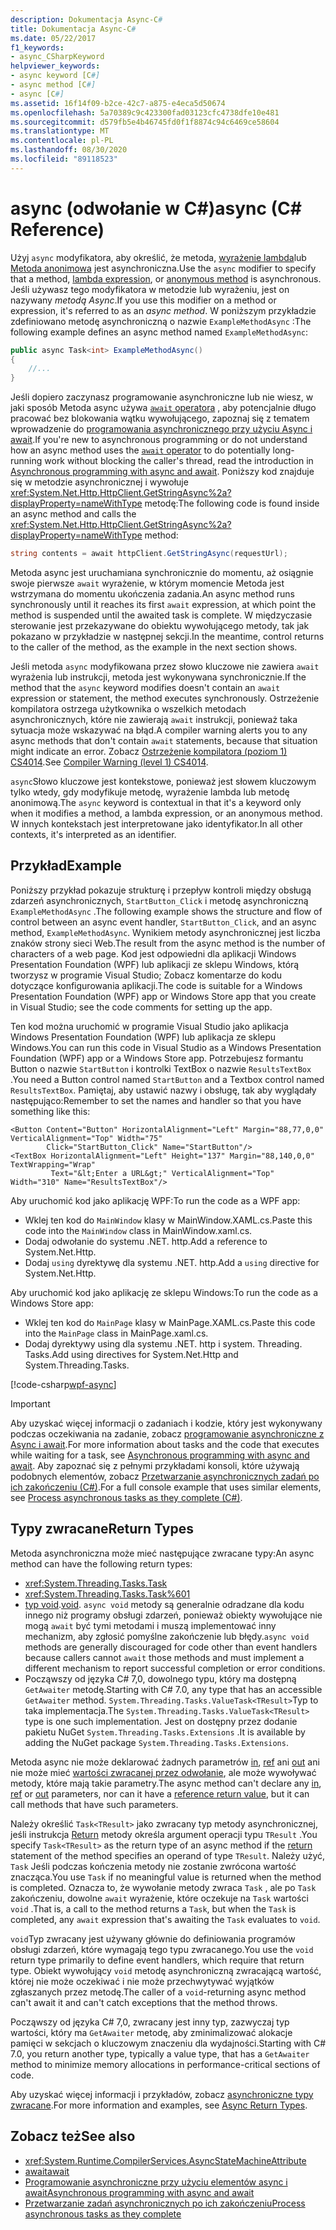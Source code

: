 ```yaml
---
description: Dokumentacja Async-C#
title: Dokumentacja Async-C#
ms.date: 05/22/2017
f1_keywords:
- async_CSharpKeyword
helpviewer_keywords:
- async keyword [C#]
- async method [C#]
- async [C#]
ms.assetid: 16f14f09-b2ce-42c7-a875-e4eca5d50674
ms.openlocfilehash: 5a70389c9c423300fad03123cfc4738dfe10e481
ms.sourcegitcommit: d579fb5e4b46745fd0f1f8874c94c6469ce58604
ms.translationtype: MT
ms.contentlocale: pl-PL
ms.lasthandoff: 08/30/2020
ms.locfileid: "89118523"
---
```

# <a name="async-c-reference"></a><span data-ttu-id="e7be5-103">async (odwołanie w C#)</span><span class="sxs-lookup"><span data-stu-id="e7be5-103">async (C# Reference)</span></span>

<span data-ttu-id="e7be5-104">Użyj `async` modyfikatora, aby określić, że metoda, [wyrażenie lambda](../operators/lambda-expressions.md)lub [Metoda anonimowa](../operators/delegate-operator.md) jest asynchroniczna.</span><span class="sxs-lookup"><span data-stu-id="e7be5-104">Use the `async` modifier to specify that a method, [lambda expression](../operators/lambda-expressions.md), or [anonymous method](../operators/delegate-operator.md) is asynchronous.</span></span> <span data-ttu-id="e7be5-105">Jeśli używasz tego modyfikatora w metodzie lub wyrażeniu, jest on nazywany *metodą Async*.</span><span class="sxs-lookup"><span data-stu-id="e7be5-105">If you use this modifier on a method or expression, it's referred to as an *async method*.</span></span> <span data-ttu-id="e7be5-106">W poniższym przykładzie zdefiniowano metodę asynchroniczną o nazwie `ExampleMethodAsync` :</span><span class="sxs-lookup"><span data-stu-id="e7be5-106">The following example defines an async method named `ExampleMethodAsync`:</span></span>

```csharp
public async Task<int> ExampleMethodAsync()
{
    //...
}
```

<span data-ttu-id="e7be5-107">Jeśli dopiero zaczynasz programowanie asynchroniczne lub nie wiesz, w jaki sposób Metoda async używa [ `await` operatora](../operators/await.md) , aby potencjalnie długo pracować bez blokowania wątku wywołującego, zapoznaj się z tematem wprowadzenie do [programowania asynchronicznego przy użyciu Async i await](../../programming-guide/concepts/async/index.md).</span><span class="sxs-lookup"><span data-stu-id="e7be5-107">If you're new to asynchronous programming or do not understand how an async method uses the [`await` operator](../operators/await.md) to do potentially long-running work without blocking the caller's thread, read the introduction in [Asynchronous programming with async and await](../../programming-guide/concepts/async/index.md).</span></span> <span data-ttu-id="e7be5-108">Poniższy kod znajduje się w metodzie asynchronicznej i wywołuje <xref:System.Net.Http.HttpClient.GetStringAsync%2a?displayProperty=nameWithType> metodę:</span><span class="sxs-lookup"><span data-stu-id="e7be5-108">The following code is found inside an async method and calls the <xref:System.Net.Http.HttpClient.GetStringAsync%2a?displayProperty=nameWithType> method:</span></span>

```csharp
string contents = await httpClient.GetStringAsync(requestUrl);
```

<span data-ttu-id="e7be5-109">Metoda async jest uruchamiana synchronicznie do momentu, aż osiągnie swoje pierwsze `await` wyrażenie, w którym momencie Metoda jest wstrzymana do momentu ukończenia zadania.</span><span class="sxs-lookup"><span data-stu-id="e7be5-109">An async method runs synchronously until it reaches its first `await` expression, at which point the method is suspended until the awaited task is complete.</span></span> <span data-ttu-id="e7be5-110">W międzyczasie sterowanie jest przekazywane do obiektu wywołującego metody, tak jak pokazano w przykładzie w następnej sekcji.</span><span class="sxs-lookup"><span data-stu-id="e7be5-110">In the meantime, control returns to the caller of the method, as the example in the next section shows.</span></span>

<span data-ttu-id="e7be5-111">Jeśli metoda `async` modyfikowana przez słowo kluczowe nie zawiera `await` wyrażenia lub instrukcji, metoda jest wykonywana synchronicznie.</span><span class="sxs-lookup"><span data-stu-id="e7be5-111">If the method that the `async` keyword modifies doesn't contain an `await` expression or statement, the method executes synchronously.</span></span> <span data-ttu-id="e7be5-112">Ostrzeżenie kompilatora ostrzega użytkownika o wszelkich metodach asynchronicznych, które nie zawierają `await` instrukcji, ponieważ taka sytuacja może wskazywać na błąd.</span><span class="sxs-lookup"><span data-stu-id="e7be5-112">A compiler warning alerts you to any async methods that don't contain `await` statements, because that situation might indicate an error.</span></span> <span data-ttu-id="e7be5-113">Zobacz [Ostrzeżenie kompilatora (poziom 1) CS4014](../compiler-messages/cs4014.md).</span><span class="sxs-lookup"><span data-stu-id="e7be5-113">See [Compiler Warning (level 1) CS4014](../compiler-messages/cs4014.md).</span></span>

 <span data-ttu-id="e7be5-114">`async`Słowo kluczowe jest kontekstowe, ponieważ jest słowem kluczowym tylko wtedy, gdy modyfikuje metodę, wyrażenie lambda lub metodę anonimową.</span><span class="sxs-lookup"><span data-stu-id="e7be5-114">The `async` keyword is contextual in that it's a keyword only when it modifies a method, a lambda expression, or an anonymous method.</span></span> <span data-ttu-id="e7be5-115">W innych kontekstach jest interpretowane jako identyfikator.</span><span class="sxs-lookup"><span data-stu-id="e7be5-115">In all other contexts, it's interpreted as an identifier.</span></span>

## <a name="example"></a><span data-ttu-id="e7be5-116">Przykład</span><span class="sxs-lookup"><span data-stu-id="e7be5-116">Example</span></span>
<span data-ttu-id="e7be5-117">Poniższy przykład pokazuje strukturę i przepływ kontroli między obsługą zdarzeń asynchronicznych, `StartButton_Click` i metodę asynchroniczną `ExampleMethodAsync` .</span><span class="sxs-lookup"><span data-stu-id="e7be5-117">The following example shows the structure and flow of control between an async event handler, `StartButton_Click`, and an async method, `ExampleMethodAsync`.</span></span> <span data-ttu-id="e7be5-118">Wynikiem metody asynchronicznej jest liczba znaków strony sieci Web.</span><span class="sxs-lookup"><span data-stu-id="e7be5-118">The result from the async method is the number of characters of a web page.</span></span> <span data-ttu-id="e7be5-119">Kod jest odpowiedni dla aplikacji Windows Presentation Foundation (WPF) lub aplikacji ze sklepu Windows, którą tworzysz w programie Visual Studio; Zobacz komentarze do kodu dotyczące konfigurowania aplikacji.</span><span class="sxs-lookup"><span data-stu-id="e7be5-119">The code is suitable for a Windows Presentation Foundation (WPF) app or Windows Store app that you create in Visual Studio; see the code comments for setting up the app.</span></span>

<span data-ttu-id="e7be5-120">Ten kod można uruchomić w programie Visual Studio jako aplikacja Windows Presentation Foundation (WPF) lub aplikacja ze sklepu Windows.</span><span class="sxs-lookup"><span data-stu-id="e7be5-120">You can run this code in Visual Studio as a Windows Presentation Foundation (WPF) app or a Windows Store app.</span></span> <span data-ttu-id="e7be5-121">Potrzebujesz formantu Button o nazwie `StartButton` i kontrolki TextBox o nazwie `ResultsTextBox` .</span><span class="sxs-lookup"><span data-stu-id="e7be5-121">You need a Button control named `StartButton` and a Textbox control named `ResultsTextBox`.</span></span> <span data-ttu-id="e7be5-122">Pamiętaj, aby ustawić nazwy i obsługę, tak aby wyglądały następująco:</span><span class="sxs-lookup"><span data-stu-id="e7be5-122">Remember to set the names and handler so that you have something like this:</span></span>

```xaml
<Button Content="Button" HorizontalAlignment="Left" Margin="88,77,0,0" VerticalAlignment="Top" Width="75"
        Click="StartButton_Click" Name="StartButton"/>
<TextBox HorizontalAlignment="Left" Height="137" Margin="88,140,0,0" TextWrapping="Wrap"
         Text="&lt;Enter a URL&gt;" VerticalAlignment="Top" Width="310" Name="ResultsTextBox"/>
```

<span data-ttu-id="e7be5-123">Aby uruchomić kod jako aplikację WPF:</span><span class="sxs-lookup"><span data-stu-id="e7be5-123">To run the code as a WPF app:</span></span>

- <span data-ttu-id="e7be5-124">Wklej ten kod do `MainWindow` klasy w MainWindow.XAML.cs.</span><span class="sxs-lookup"><span data-stu-id="e7be5-124">Paste this code into the `MainWindow` class in MainWindow.xaml.cs.</span></span>
- <span data-ttu-id="e7be5-125">Dodaj odwołanie do systemu .NET. http.</span><span class="sxs-lookup"><span data-stu-id="e7be5-125">Add a reference to System.Net.Http.</span></span>
- <span data-ttu-id="e7be5-126">Dodaj `using` dyrektywę dla systemu .NET. http.</span><span class="sxs-lookup"><span data-stu-id="e7be5-126">Add a `using` directive for System.Net.Http.</span></span>

<span data-ttu-id="e7be5-127">Aby uruchomić kod jako aplikację ze sklepu Windows:</span><span class="sxs-lookup"><span data-stu-id="e7be5-127">To run the code as a Windows Store app:</span></span>

- <span data-ttu-id="e7be5-128">Wklej ten kod do `MainPage` klasy w MainPage.XAML.cs.</span><span class="sxs-lookup"><span data-stu-id="e7be5-128">Paste this code into the `MainPage` class in MainPage.xaml.cs.</span></span>
- <span data-ttu-id="e7be5-129">Dodaj dyrektywy using dla systemu .NET. http i system. Threading. Tasks.</span><span class="sxs-lookup"><span data-stu-id="e7be5-129">Add using directives for System.Net.Http and System.Threading.Tasks.</span></span>

[!code-csharp[wpf-async](../../../../samples/snippets/csharp/language-reference/keywords/async/wpf/mainwindow.xaml.cs#1)]

> [!IMPORTANT]
> <span data-ttu-id="e7be5-130">Aby uzyskać więcej informacji o zadaniach i kodzie, który jest wykonywany podczas oczekiwania na zadanie, zobacz [programowanie asynchroniczne z Async i await](../../programming-guide/concepts/async/index.md).</span><span class="sxs-lookup"><span data-stu-id="e7be5-130">For more information about tasks and the code that executes while waiting for a task, see [Asynchronous programming with async and await](../../programming-guide/concepts/async/index.md).</span></span> <span data-ttu-id="e7be5-131">Aby zapoznać się z pełnymi przykładami konsoli, które używają podobnych elementów, zobacz [Przetwarzanie asynchronicznych zadań po ich zakończeniu (C#)](../../programming-guide/concepts/async/start-multiple-async-tasks-and-process-them-as-they-complete.md).</span><span class="sxs-lookup"><span data-stu-id="e7be5-131">For a full console example that uses similar elements, see [Process asynchronous tasks as they complete (C#)](../../programming-guide/concepts/async/start-multiple-async-tasks-and-process-them-as-they-complete.md).</span></span>

## <a name="return-types"></a><span data-ttu-id="e7be5-132">Typy zwracane</span><span class="sxs-lookup"><span data-stu-id="e7be5-132">Return Types</span></span>
<span data-ttu-id="e7be5-133">Metoda asynchroniczna może mieć następujące zwracane typy:</span><span class="sxs-lookup"><span data-stu-id="e7be5-133">An async method can have the following return types:</span></span>

- <xref:System.Threading.Tasks.Task>
- <xref:System.Threading.Tasks.Task%601>
- <span data-ttu-id="e7be5-134">[typ void](../builtin-types/void.md).</span><span class="sxs-lookup"><span data-stu-id="e7be5-134">[void](../builtin-types/void.md).</span></span> <span data-ttu-id="e7be5-135">`async void` metody są generalnie odradzane dla kodu innego niż programy obsługi zdarzeń, ponieważ obiekty wywołujące nie mogą `await` być tymi metodami i muszą implementować inny mechanizm, aby zgłosić pomyślne zakończenie lub błędy.</span><span class="sxs-lookup"><span data-stu-id="e7be5-135">`async void` methods are generally discouraged for code other than event handlers because callers cannot `await` those methods and must implement a different mechanism to report successful completion or error conditions.</span></span>
- <span data-ttu-id="e7be5-136">Począwszy od języka C# 7,0, dowolnego typu, który ma dostępną `GetAwaiter` metodę.</span><span class="sxs-lookup"><span data-stu-id="e7be5-136">Starting with C# 7.0, any type that has an accessible `GetAwaiter` method.</span></span> <span data-ttu-id="e7be5-137">`System.Threading.Tasks.ValueTask<TResult>`Typ to taka implementacja.</span><span class="sxs-lookup"><span data-stu-id="e7be5-137">The `System.Threading.Tasks.ValueTask<TResult>` type is one such implementation.</span></span> <span data-ttu-id="e7be5-138">Jest on dostępny przez dodanie pakietu NuGet `System.Threading.Tasks.Extensions` .</span><span class="sxs-lookup"><span data-stu-id="e7be5-138">It is available by adding the NuGet package `System.Threading.Tasks.Extensions`.</span></span>

<span data-ttu-id="e7be5-139">Metoda async nie może deklarować żadnych parametrów [in](./in-parameter-modifier.md), [ref](./ref.md) ani [out](./out-parameter-modifier.md) ani nie może mieć [wartości zwracanej przez odwołanie](../../programming-guide/classes-and-structs/ref-returns.md), ale może wywoływać metody, które mają takie parametry.</span><span class="sxs-lookup"><span data-stu-id="e7be5-139">The async method can't declare any [in](./in-parameter-modifier.md), [ref](./ref.md) or [out](./out-parameter-modifier.md) parameters, nor can it have a [reference return value](../../programming-guide/classes-and-structs/ref-returns.md), but it can call methods that have such parameters.</span></span>

<span data-ttu-id="e7be5-140">Należy określić `Task<TResult>` jako zwracany typ metody asynchronicznej, jeśli instrukcja [Return](./return.md) metody określa argument operacji typu `TResult` .</span><span class="sxs-lookup"><span data-stu-id="e7be5-140">You specify `Task<TResult>` as the return type of an async method if the [return](./return.md) statement of the method specifies an operand of type `TResult`.</span></span> <span data-ttu-id="e7be5-141">Należy użyć, `Task` Jeśli podczas kończenia metody nie zostanie zwrócona wartość znacząca.</span><span class="sxs-lookup"><span data-stu-id="e7be5-141">You use `Task` if no meaningful value is returned when the method is completed.</span></span> <span data-ttu-id="e7be5-142">Oznacza to, że wywołanie metody zwraca `Task` , ale po `Task` zakończeniu, dowolne `await` wyrażenie, które oczekuje na `Task` wartości `void` .</span><span class="sxs-lookup"><span data-stu-id="e7be5-142">That is, a call to the method returns a `Task`, but when the `Task` is completed, any `await` expression that's awaiting the `Task` evaluates to `void`.</span></span>

<span data-ttu-id="e7be5-143">`void`Typ zwracany jest używany głównie do definiowania programów obsługi zdarzeń, które wymagają tego typu zwracanego.</span><span class="sxs-lookup"><span data-stu-id="e7be5-143">You use the `void` return type primarily to define event handlers, which require that return type.</span></span> <span data-ttu-id="e7be5-144">Obiekt wywołujący `void` metodę asynchroniczną zwracającą wartość, której nie może oczekiwać i nie może przechwytywać wyjątków zgłaszanych przez metodę.</span><span class="sxs-lookup"><span data-stu-id="e7be5-144">The caller of a `void`-returning async method can't await it and can't catch exceptions that the method throws.</span></span>

<span data-ttu-id="e7be5-145">Począwszy od języka C# 7,0, zwracany jest inny typ, zazwyczaj typ wartości, który ma `GetAwaiter` metodę, aby zminimalizować alokacje pamięci w sekcjach o kluczowym znaczeniu dla wydajności.</span><span class="sxs-lookup"><span data-stu-id="e7be5-145">Starting with C# 7.0, you return another type, typically a value type, that has a `GetAwaiter` method to minimize memory allocations in performance-critical sections of code.</span></span>

<span data-ttu-id="e7be5-146">Aby uzyskać więcej informacji i przykładów, zobacz [asynchroniczne typy zwracane](../../programming-guide/concepts/async/async-return-types.md).</span><span class="sxs-lookup"><span data-stu-id="e7be5-146">For more information and examples, see [Async Return Types](../../programming-guide/concepts/async/async-return-types.md).</span></span>

## <a name="see-also"></a><span data-ttu-id="e7be5-147">Zobacz też</span><span class="sxs-lookup"><span data-stu-id="e7be5-147">See also</span></span>

- <xref:System.Runtime.CompilerServices.AsyncStateMachineAttribute>
- [<span data-ttu-id="e7be5-148">await</span><span class="sxs-lookup"><span data-stu-id="e7be5-148">await</span></span>](../operators/await.md)
- [<span data-ttu-id="e7be5-149">Programowanie asynchroniczne przy użyciu elementów async i await</span><span class="sxs-lookup"><span data-stu-id="e7be5-149">Asynchronous programming with async and await</span></span>](../../programming-guide/concepts/async/index.md)
- [<span data-ttu-id="e7be5-150">Przetwarzanie zadań asynchronicznych po ich zakończeniu</span><span class="sxs-lookup"><span data-stu-id="e7be5-150">Process asynchronous tasks as they complete</span></span>](../../programming-guide/concepts/async/start-multiple-async-tasks-and-process-them-as-they-complete.md)
